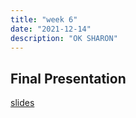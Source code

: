 ```yaml
---
title: "week 6"
date: "2021-12-14"
description: "OK SHARON"
---
```


## Final Presentation
[slides](https://docs.google.com/presentation/d/1mlPRlX5U6rlcvvCfX2Ckk6Wgtqazt46u0OjNQjMv388/edit?usp=sharing)
